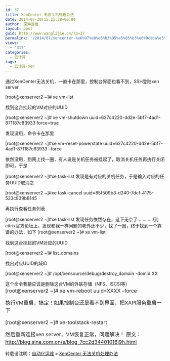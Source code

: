 ```yaml
---
id: 37
title: XenCenter 无法关机处理办法
date: 2014-07-30T15:21:28+00:00
author: 深海游鱼
layout: post
guid: http://www.wanglijie.cn/?p=37
permalink: '/2014/07/xencenter-%e6%97%a0%e6%b3%95%e5%85%b3%e6%9c%ba%e5%a4%84%e7%90%86%e5%8a%9e%e6%b3%95.html'
views:
  - "317"
categories:
  - 云计算
tags:
  - 云计算-Xen  
---
```

通过XenCenter无法关机，一直卡在那里，控制台界面也看不到，SSH登陆xen server

[root@xenserver2 ~]# xe vm-list

找到这台挂起的VM对应的UUID

[root@xenserver2 ~]# xe vm-shutdown uuid=627c4220-dd2e-5bf7-4ad1-871187c83933 force=true

发现没用，命令卡在那里

[root@xenserver2 ~]#xe vm-reset-powerstate uuid=627c4220-dd2e-5bf7-4ad1-871187c83933 &#8211;force

依然没用，到网上找一圈，有人说是关机任务被挂起了，取消关机任务再执行关闭即可，于是

[root@xenserver2 ~]#xe task-list 发现是有对应的关机任务，于是输入对应的任务UUID取消之

[root@xenserver2 ~]#xe task-cancel uuid=85f509b3-d240-7dcf-4175-523c839b8145

再执行查看任务列表

<!--more-->[root@xenserver2 ~]#xe task-list 发现任务依然存在，这下无奈了&#8230;&#8230;&#8230;&#8230;!到citrix官方论坛上，发现和我一样问题的老外还不少，找了一圈，终于找到一个靠谱的办法，如下 [root@xenserver2 ~]# xe vm-list

找到这台挂起的VM对应的UUID

[root@xenserver2 ~]# list_domains

找出对应UUID的域ID

[root@xenserver2 ~]# /opt/xensource/debug/destroy_domain -domid XX

这个命令我猜应该是删除这台VM的外联存储（NFS、ISCSI等）<span style="font-size: 16px; line-height: 1.5;">[root@xenserver2 ~]# xe vm-reboot uuid=XXXX &#8211;force </span>

<span style="font-size: 16px; line-height: 1.5;">执行VM重启，搞定！如果控制台还是看不到界面，把XAPI服务重启一下 </span>

<span style="font-size: 16px; line-height: 1.5;">[root@xenserver2 ~]# xe-toolstack-restart </span>

<span style="font-size: 16px; line-height: 1.5;">然后重新连接xen server，VM恢复正常，问题解决！ 原文：http://blog.sina.com.cn/s/blog_7cc2d34401016j9h.html</span>

转载请注明：[自动化运维](http://www.wanglijie.cn) &raquo; [XenCenter 无法关机处理办法](http://www.wanglijie.cn/2014/07/xencenter-%e6%97%a0%e6%b3%95%e5%85%b3%e6%9c%ba%e5%a4%84%e7%90%86%e5%8a%9e%e6%b3%95.html)